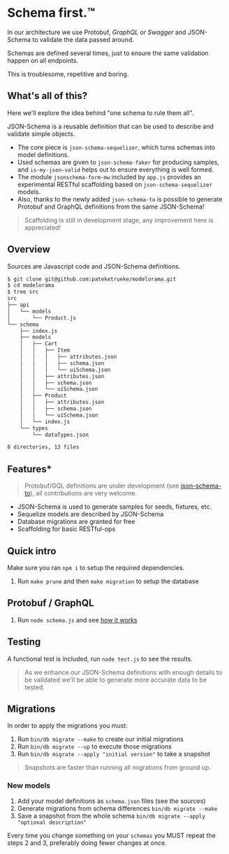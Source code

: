 
# Schema first.™

In our architecture we use Protobuf, _GraphQL or Swagger_ and JSON-Schema to validate the data passed around.

Schemas are defined several times, just to ensure the same validation happen on all endpoints.

This is troublesome, repetitive and boring.

## What's all of this?

Here we'll explore the idea behind "one schema to rule them all".

JSON-Schema is a reusable definition that can be used to describe and validate simple objects.

- The core piece is `json-schema-sequelizer`, which turns schemas into model definitions.
- Used schemas are given to `json-schema-faker` for producing samples, and `is-my-json-valid` helps out to ensure everything is well formed.
- The module `jsonschema-form-mw` included by `app.js` provides an experimental RESTful scaffolding based on `json-schema-sequelizer` models.
- Also, thanks to the newly added `json-schema-to` is possible to generate Protobuf and GraphQL definitions from the same JSON-Schema!

> Scaffolding is still in development stage, any improvement here is appreciated!

## Overview

Sources are Javascript code and JSON-Schema definitions.

```bash
$ git clone git@github.com:pateketrueke/modelorama.git
$ cd modelorama
$ tree src
src
├── api
│   └── models
│       └── Product.js
└── schema
    ├── index.js
    ├── models
    │   ├── Cart
    │   │   ├── Item
    │   │   │   ├── attributes.json
    │   │   │   ├── schema.json
    │   │   │   └── uiSchema.json
    │   │   ├── attributes.json
    │   │   ├── schema.json
    │   │   └── uiSchema.json
    │   ├── Product
    │   │   ├── attributes.json
    │   │   ├── schema.json
    │   │   └── uiSchema.json
    │   └── index.js
    └── types
        └── dataTypes.json

8 directories, 13 files
```

## Features*

> Protobuf/GQL definitions are under development (see [json-schema-to](https://github.com/pateketrueke/json-schema-to)), all contributions are very welcome.

- JSON-Schema is used to generate samples for seeds, fixtures, etc.
- Sequelize models are described by JSON-Schema
- Database migrations are granted for free
- Scaffolding for basic RESTful-ops

## Quick intro

Make sure you ran `npm i` to setup the required dependencies.

1. Run `make prune` and then `make migration` to setup the database

## Protobuf / GraphQL

1. Run `node schema.js` and see [how it works](https://github.com/pateketrueke/modelorama/blob/master/schema.js)

## Testing

A functional test is included, run `node test.js` to see the results.

> As we enhance our JSON-Schema definitions with enough details to be validated we'll be able to generate more accurate data to be tested.

## Migrations

In order to apply the migrations you must:

1. Run `bin/db migrate --make` to create our initial migrations
2. Run `bin/db migrate --up` to execute those migrations
3. Run `bin/db migrate --apply "initial version"` to take a snapshot

> Snapshots are faster than running all migrations from ground up.

### New models

1. Add your model definitions as `schema.json` files (see the sources)
2. Generate  migrations from schema differences `bin/db migrate --make`
3. Save a snapshot from the whole schema `bin/db migrate --apply "optional description"`

Every time you change something on your `schemas` you MUST repeat the steps 2 and 3, preferably doing fewer changes at once.
